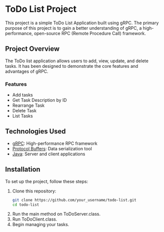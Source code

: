 # ToDo List Project

This project is a simple ToDo List Application built using gRPC. The primary purpose of this project is to gain a better understanding of gRPC, a high-performance, open-source RPC (Remote Procedure Call) framework.

## Project Overview

The ToDo list application allows users to add, view, update, and delete tasks. It has been designed to demonstrate the core features and advantages of gRPC.

### Features

- Add tasks
- Get Task Description by ID
- Rearrange Task
- Delete Task
- List Tasks

## Technologies Used

- [gRPC](https://grpc.io/): High-performance RPC framework
- [Protocol Buffers](https://developers.google.com/protocol-buffers): Data serialization tool
- [Java](https://www.java.com/): Server and client applications

## Installation

To set up the project, follow these steps:

1. Clone this repository:
   ```bash
   git clone https://github.com/your_username/todo-list.git
   cd todo-list
2. Run the main method on ToDoServer.class.
3. Run ToDoClient.class.
4. Begin managing your tasks.
